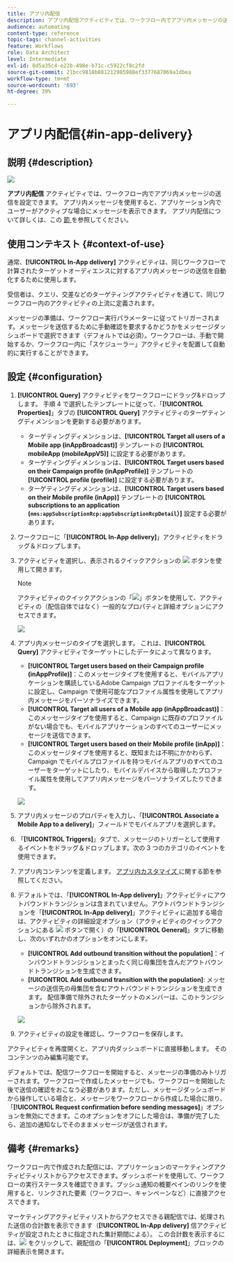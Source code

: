 ```yaml
---
title: アプリ内配信
description: アプリ内配信アクティビティでは、ワークフロー内でアプリ内メッセージの送信を設定できます。
audience: automating
content-type: reference
topic-tags: channel-activities
feature: Workflows
role: Data Architect
level: Intermediate
exl-id: 8d5a35c4-e22b-498e-b71c-c5922cf8c2fd
source-git-commit: 21bcc9818b881212985988ef3377687069a1dbea
workflow-type: tm+mt
source-wordcount: '693'
ht-degree: 39%

---
```


# アプリ内配信{#in-app-delivery}

## 説明 {#description}

![](assets/wkf_in_app_1.png)

**アプリ内配信** アクティビティでは、ワークフロー内でアプリ内メッセージの送信を設定できます。 アプリ内メッセージを使用すると、アプリケーション内でユーザーがアクティブな場合にメッセージを表示できます。 アプリ内配信について詳しくは、この [ 節 ](../../channels/using/about-in-app-messaging.md) を参照してください。

## 使用コンテキスト {#context-of-use}

通常、**[!UICONTROL In-App delivery]** アクティビティは、同じワークフローで計算されたターゲットオーディエンスに対するアプリ内メッセージの送信を自動化するために使用します。

受信者は、クエリ、交差などのターゲティングアクティビティを通じて、同じワークフロー内のアクティビティの上流に定義されます。

メッセージの準備は、ワークフロー実行パラメーターに従ってトリガーされます。メッセージを送信するために手動確認を要求するかどうかをメッセージダッシュボードで選択できます（デフォルトでは必須）。ワークフローは、手動で開始するか、ワークフロー内に「スケジューラー」アクティビティを配置して自動的に実行することができます。

## 設定 {#configuration}

1. **[!UICONTROL Query]** アクティビティをワークフローにドラッグ&amp;ドロップします。 手順 4 で選択したテンプレートに従って、「**[!UICONTROL Properties]**」タブの **[!UICONTROL Query]** アクティビティのターゲティングディメンションを更新する必要があります。

   * ターゲティングディメンションは、**[!UICONTROL Target all users of a Mobile app (inAppBroadcast)]** テンプレートの **[!UICONTROL mobileApp (mobileAppV5)]** に設定する必要があります。
   * ターゲティングディメンションは、**[!UICONTROL Target users based on their Campaign profile (inAppProfile)]** テンプレートの **[!UICONTROL profile (profile)]** に設定する必要があります。
   * ターゲティングディメンションは、**[!UICONTROL Target users based on their Mobile profile (inApp)]** テンプレートの **[!UICONTROL subscriptions to an application (`nms:appSubscriptionRcp:appSubscriptionRcpDetail`）]** 設定する必要があります。

1. ワークフローに「**[!UICONTROL In-App delivery]**」アクティビティをドラッグ＆ドロップします。
1. アクティビティを選択し、表示されるクイックアクションの ![](assets/edit_darkgrey-24px.png) ボタンを使用して開きます。

   >[!NOTE]
   >
   >アクティビティのクイックアクションの「![](assets/dlv_activity_params-24px.png)」ボタンを使用して、アクティビティの（配信自体ではなく）一般的なプロパティと詳細オプションにアクセスできます。

   ![](assets/wkf_in_app_3.png)

1. アプリ内メッセージのタイプを選択します。 これは、**[!UICONTROL Query]** アクティビティでターゲットにしたデータによって異なります。

   * **[!UICONTROL Target users based on their Campaign profile (inAppProfile)]**：このメッセージタイプを使用すると、モバイルアプリケーションを購読しているAdobe Campaign プロファイルをターゲットに設定し、Campaign で使用可能なプロファイル属性を使用してアプリ内メッセージをパーソナライズできます。
   * **[!UICONTROL Target all users of a Mobile app (inAppBroadcast)]**：このメッセージタイプを使用すると、Campaign に既存のプロファイルがない場合でも、モバイルアプリケーションのすべてのユーザーにメッセージを送信できます。
   * **[!UICONTROL Target users based on their Mobile profile (inApp)]**：このメッセージタイプを使用すると、既知または不明にかかわらず、Campaign でモバイルプロファイルを持つモバイルアプリのすべてのユーザーをターゲットにしたり、モバイルデバイスから取得したプロファイル属性を使用してアプリ内メッセージをパーソナライズしたりできます。

   ![](assets/wkf_in_app_4.png)

1. アプリ内メッセージのプロパティを入力し、「**[!UICONTROL Associate a Mobile App to a delivery]**」フィールドでモバイルアプリを選択します。
1. 「**[!UICONTROL Triggers]**」タブで、メッセージのトリガーとして使用するイベントをドラッグ＆ドロップします。次の 3 つのカテゴリのイベントを使用できます。
1. アプリ内コンテンツを定義します。 [ アプリ内カスタマイズ ](../../channels/using/customizing-an-in-app-message.md) に関する節を参照してください。
1. デフォルトでは、「**[!UICONTROL In-App delivery]**」アクティビティにアウトバウンドトランジションは含まれていません。アウトバウンドトランジションを「**[!UICONTROL In-App delivery]**」アクティビティに追加する場合は、アクティビティの詳細設定オプション（アクティビティのクイックアクションにある ![](assets/dlv_activity_params-24px.png) ボタンで開く）の「**[!UICONTROL General]**」タブに移動し、次のいずれかのオプションをオンにします。

   * **[!UICONTROL Add outbound transition without the population]**：インバウンドトランジションとまったく同じ母集団を含んだアウトバウンドトランジションを生成できます。
   * **[!UICONTROL Add outbound transition with the population]**: メッセージの送信先の母集団を含むアウトバウンドトランジションを生成できます。 配信準備で除外されたターゲットのメンバーは、このトランジションから除外されます。

   ![](assets/wkf_in_app_5.png)

1. アクティビティの設定を確認し、ワークフローを保存します。

アクティビティを再度開くと、アプリ内ダッシュボードに直接移動します。 そのコンテンツのみ編集可能です。

デフォルトでは、配信ワークフローを開始すると、メッセージの準備のみトリガーされます。ワークフローで作成したメッセージでも、ワークフローを開始した後で送信の確認をおこなう必要があります。ただし、メッセージダッシュボードから操作している場合と、メッセージをワークフローから作成した場合に限り、「**[!UICONTROL Request confirmation before sending messages]**」オプションを無効にできます。このオプションをオフにした場合は、準備が完了したら、追加の通知なしでそのままメッセージが送信されます。

## 備考 {#remarks}

ワークフロー内で作成された配信には、アプリケーションのマーケティングアクティビティリストからアクセスできます。ダッシュボードを使用して、ワークフローの実行ステータスを確認できます。プッシュ通知の概要ペインのリンクを使用すると、リンクされた要素（ワークフロー、キャンペーンなど）に直接アクセスできます。

マーケティングアクティビティリストからアクセスできる親配信では、処理された送信の合計数を表示できます（**[!UICONTROL In-App delivery]** 信アクティビティが設定されたときに指定された集計期間による）。 この合計数を表示するには、![](assets/wkf_dlv_detail_button.png) をクリックして、親配信の「**[!UICONTROL Deployment]**」ブロックの詳細表示を開きます。
